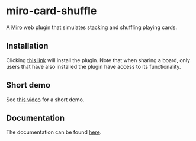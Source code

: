 # miro-card-shuffle

A [Miro](https://miro.com) web plugin that simulates stacking and shuffling playing cards. 

## Installation

Clicking [this link](https://miro.com/oauth/authorize/?response_type=token&client_id=3074457352387495306&redirect_uri=https%3A%2F%2Fblauwe-lucht.nl%2Fmiro%2Fauth-success.html) will install the plugin. Note that when sharing a board, only users that have also installed the plugin have access to its functionality.

## Short demo

See [this video](https://vimeo.com/489767385) for a short demo.

## Documentation

The documentation can be found [here](https://blauwe-lucht.nl/miro/manual.html).
